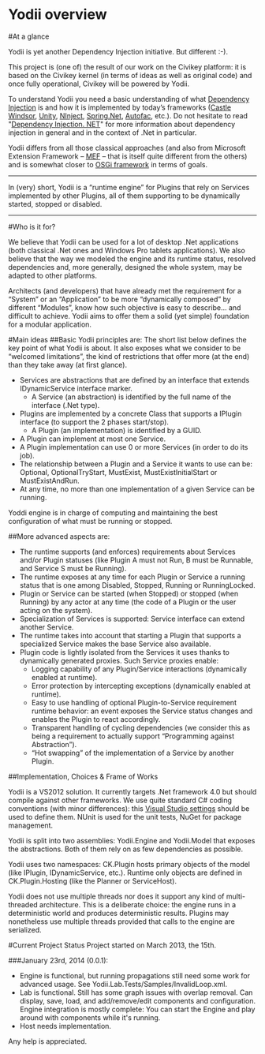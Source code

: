 Yodii overview
=====

#At a glance

Yodii is yet another Dependency Injection initiative. But different :-).

This project is (one of) the result of our work on the Civikey platform: it is based on the Civikey kernel (in terms of ideas as well as original code) and once fully operational, Civikey will be powered by Yodii. 

To understand Yodii you need a basic understanding of what [Dependency Injection](http://martinfowler.com/articles/injection.html) is and how it is implemented by today’s frameworks ([Castle Windsor](http://docs.castleproject.org/Windsor.MainPage.ashx), [Unity](http://unity.codeplex.com), [NInject](http://www.ninject.org/), [Spring.Net](http://www.springframework.net/), [Autofac](https://code.google.com/p/autofac/), etc.). Do not hesitate to read "[Dependency Injection. NET](http://www.manning.com/seemann/)" for more information about dependency injection in general and in the context of .Net in particular.

Yodii differs from all those classical approaches (and also from Microsoft Extension Framework – [MEF](http://msdn.microsoft.com/en-us/library/dd460648.aspx) – that is itself quite different from the others) and is somewhat closer to [OSGi framework](http://en.wikipedia.org/wiki/OSGi) in terms of goals. 

- - -
In (very) short, Yodii is a “runtime engine” for Plugins that rely on Services implemented by other Plugins, all of them supporting to be dynamically started, stopped or disabled.
- - -

#Who is it for?

We believe that Yodii can be used for a lot of desktop .Net applications (both classical .Net ones and Windows Pro tablets applications). We also believe that the way we modeled the engine and its runtime status, resolved dependencies and, more generally, designed the whole system, may be adapted to other platforms.

Architects (and developers) that have already met the requirement for a “System” or an “Application” to be more “dynamically composed” by different “Modules”, know how such objective is easy to describe… and difficult to achieve. Yodii aims to offer them a solid (yet simple) foundation for a modular application.

#Main ideas
##Basic Yodii principles are:
The short list below defines the key point of what Yodii is about. It also exposes what we consider to be “welcomed limitations”, the kind of restrictions that offer more (at the end) than they take away (at first glance).

- Services are abstractions that are defined by an interface that extends IDynamicService interface marker.
  - A Service (an abstraction) is identified by the full name of the interface (.Net type).
- Plugins are implemented by a concrete Class that supports a IPlugin interface (to support the 2 phases start/stop).
  - A Plugin (an implementation) is identified by a GUID.
- A Plugin can implement at most one Service.
- A Plugin implementation can use 0 or more Services (in order to do its job).
- The relationship between a Plugin and a Service it wants to use can be: Optional, OptionalTryStart, MustExist, MustExistInitialStart or MustExistAndRun.
- At any time, no more than one implementation of a given Service can be running.

Yoddi engine is in charge of computing and maintaining the best configuration of what must be running or stopped.

##More advanced aspects are:
- The runtime supports (and enforces) requirements about Services and/or Plugin statuses (like Plugin A must not Run, B must be Runnable, and Service S must be Running).
- The runtime exposes at any time for each Plugin or Service a running status that is one among Disabled, Stopped, Running or RunningLocked.
- Plugin or Service can be started (when Stopped) or stopped (when Running) by any actor at any time (the code of a Plugin or the user acting on the system).
- Specialization of Services is supported: Service interface can extend another Service.
- The runtime takes into account that starting a Plugin that supports a specialized Service makes the base Service also available.
- Plugin code is lightly isolated from the Services it uses thanks to dynamically generated proxies. Such Service proxies enable:
  -  Logging capability of any Plugin/Service interactions (dynamically enabled at runtime).
  - Error protection by intercepting exceptions (dynamically enabled at runtime).
  - Easy to use handling of optional Plugin-to-Service requirement runtime behavior: an event exposes the Service status changes and enables the Plugin to react accordingly.
  - Transparent handling of cycling dependencies (we consider this as being a requirement to actually support “Programming against Abstraction”).
  - “Hot swapping” of the implementation of a Service by another Plugin.
  
##Implementation, Choices & Frame of Works

Yodii is a VS2012 solution. It currently targets .Net framework 4.0 but should compile against other frameworks. We use quite standard C# coding conventions (with minor differences): this [Visual Studio settings](https://github.com/Invenietis/ck-core/blob/master/CKTextEditor.vssettings) should be used to define them. NUnit is used for the unit tests, NuGet for package management.

Yodii is split into two assemblies: Yodii.Engine and Yodii.Model that exposes the abstractions. Both of them rely on as few dependencies as possible.

Yodii uses two namespaces:  CK.Plugin hosts primary objects of the model (like IPlugin, IDynamicService, etc.). Runtime only objects are defined in CK.Plugin.Hosting (like the Planner or ServiceHost).

Yodii does not use multiple threads nor does it support any kind of multi-threaded architecture. This is a deliberate choice: the engine runs in a deterministic world and produces deterministic results. Plugins may nonetheless use multiple threads provided that calls to the engine are serialized.

#Current Project Status
Project started on March 2013, the 15<super>th</super>.

###January 23rd, 2014 (0.0.1):

- Engine is functional, but running propagations still need some work for advanced usage. See Yodii.Lab.Tests/Samples/InvalidLoop.xml.
- Lab is functional. Still has some graph issues with overlap removal. Can display, save, load, and add/remove/edit components and configuration. Engine integration is mostly complete: You can start the Engine and play around with components while it's running.
- Host needs implementation.

Any help is appreciated.






